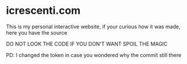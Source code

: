# icrescenti.com

This is my personal interactive website, if your curious how it was made, here you have the source

DO NOT LOOK THE CODE IF YOU DON'T WANT SPOIL THE MAGIC

PD: I changed the token in case you wondered why the commit still there
